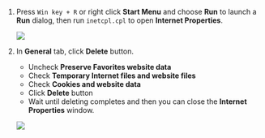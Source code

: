 1. Press `Win key + R` or right click **Start Menu** and choose **Run** to launch a **Run** dialog, then run `inetcpl.cpl` to open **Internet Properties**.
   
   ![](https://joji.blob.core.windows.net/recipe/clear-ie-cache-1.png)

2. In **General** tab, click **Delete** button.
   * Uncheck **Preserve Favorites website data**
   * Check **Temporary Internet files and website files**
   * Check **Cookies and website data**
   * Click **Delete** button
   * Wait until deleting completes and then you can close the **Internet Properties** window.

   ![](https://joji.blob.core.windows.net/recipe/clear-ie-cache-2.png)